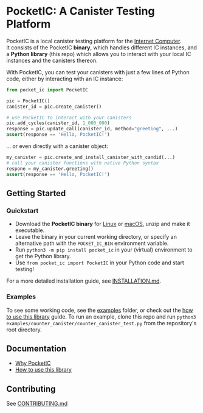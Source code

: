 # PocketIC: A Canister Testing Platform

PocketIC is a local canister testing platform for the [Internet Computer](https://internetcomputer.org/).  
It consists of the PocketIC **binary**, which handles different IC instances, and a **Python library** (this repo) which allows you to interact with your local IC instances and the canisters thereon. 

With PocketIC, you can test your canisters with just a few lines of Python code, either by interacting with an IC instance:

```python
from pocket_ic import PocketIC

pic = PocketIC()
canister_id = pic.create_canister()

# use PocketIC to interact with your canisters
pic.add_cycles(canister_id, 1_000_000)
response = pic.update_call(canister_id, method="greeting", ...)
assert(response == 'Hello, PocketIC!')
```
... or even directly with a canister object:
```python
my_canister = pic.create_and_install_canister_with_candid(...)
# call your canister functions with native Python syntax
respone = my_canister.greeting()
assert(response == 'Hello, PocketIC!')
```

## Getting Started

### Quickstart
* Download the **PocketIC binary** for [Linux](https://download.dfinity.systems/ic/307d5847c1d2fe1f5e19181c7d0fcec23f4658b3/openssl-static-binaries/x86_64-linux/pocket-ic.gz) or [macOS](https://download.dfinity.systems/ic/307d5847c1d2fe1f5e19181c7d0fcec23f4658b3/openssl-static-binaries/x86_64-darwin/pocket-ic.gz), unzip and make it executable.
* Leave the binary in your current working directory, or specify an alternative path with the `POCKET_IC_BIN` environment variable.
* Run `python3 -m pip install pocket_ic` in your (virtual) environment to get the Python library. 
* Use `from pocket_ic import PocketIC` in your Python code and start testing!

For a more detailed installation guide, see [INSTALLATION.md](INSTALLATION.md).

### Examples

To see some working code, see the [examples](examples/) folder, or check out the [how to use this library](HOWTO.md) guide.
To run an example, clone this repo and run `python3 examples/counter_canister/counter_canister_test.py` from the repository's root directory.

## Documentation
* [Why PocketIC](WHY.md)
* [How to use this library](HOWTO.md)


## Contributing
See [CONTRIBUTING.md](CONTRIBUTING.md)

